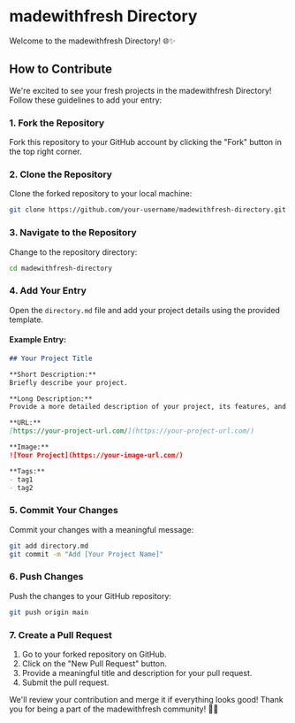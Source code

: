 # madewithfresh Directory

Welcome to the madewithfresh Directory! 🌐✨

## How to Contribute

We're excited to see your fresh projects in the madewithfresh Directory! Follow these guidelines to add your entry:

### 1. Fork the Repository

Fork this repository to your GitHub account by clicking the "Fork" button in the top right corner.

### 2. Clone the Repository

Clone the forked repository to your local machine:

   ````bash
   git clone https://github.com/your-username/madewithfresh-directory.git
   ````

### 3. Navigate to the Repository

Change to the repository directory:

   ````bash
   cd madewithfresh-directory
   ````

### 4. Add Your Entry

Open the `directory.md` file and add your project details using the provided template.

#### Example Entry:

```markdown
## Your Project Title

**Short Description:**
Briefly describe your project.

**Long Description:**
Provide a more detailed description of your project, its features, and uniqueness.

**URL:**
[https://your-project-url.com/](https://your-project-url.com/)

**Image:**
![Your Project](https://your-image-url.com/)

**Tags:**
- tag1
- tag2
```

### 5. Commit Your Changes

Commit your changes with a meaningful message:

   ````bash
   git add directory.md
   git commit -m "Add [Your Project Name]"
   ````

### 6. Push Changes

Push the changes to your GitHub repository:

   ````bash
   git push origin main
   ````

### 7. Create a Pull Request

1. Go to your forked repository on GitHub.
2. Click on the "New Pull Request" button.
3. Provide a meaningful title and description for your pull request.
4. Submit the pull request.

We'll review your contribution and merge it if everything looks good! Thank you for being a part of the madewithfresh community! 🚀🍃

